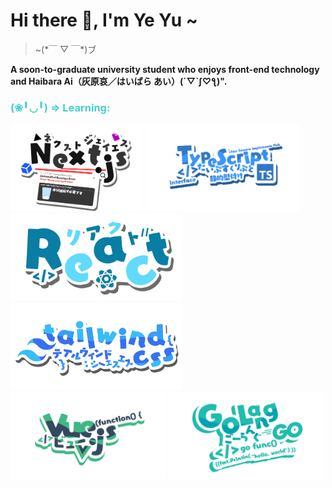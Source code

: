 # Hi there 👋, I'm Ye Yu ~
> ~(\*￣ ▽ ￣\*)ブ 

**A soon-to-graduate university student who enjoys front-end technology and Haibara Ai（灰原哀／はいばら あい）(´▽`ʃ♡ƪ)".**

### <p style="color: #48CFCB"> (❀╹◡╹) => Learning:</p>

<p>
  <img src="./img/Next.js.png" height="140px" />
  <img src="./img/TypeScript.png" height="140px" />
  <img src="./img/React.png" height="140" />
  <img src="./img/Tailwindcss6.png" height="140px" />
  <img src="./img/Vue.png" height="140px" />
  <img src="./img/Golang.png" height="140px" />
</p>
